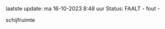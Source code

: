 laatste update: 
ma 16-10-2023  8:48   uur 
Status: FAALT - fout - 
<div class="service R">schijfruimte</div>